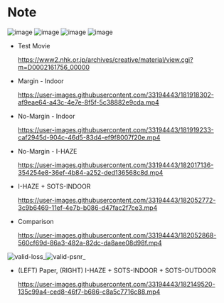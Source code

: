 # Note
![image](https://user-images.githubusercontent.com/33194443/181717980-ea085bf9-e6a6-4582-80ee-d72344bb2fd5.png)
![image](https://user-images.githubusercontent.com/33194443/181718088-99479a90-2491-4699-a012-7092490fdb07.png)
![image](https://user-images.githubusercontent.com/33194443/182015870-759647c3-864b-42ac-a530-534a757ec792.png)
![image](https://user-images.githubusercontent.com/33194443/181718190-ac0c1419-70f9-472a-8b7a-434f202dd5a8.png)

- Test Movie

  https://www2.nhk.or.jp/archives/creative/material/view.cgi?m=D0002161756_00000

- Margin - Indoor

  https://user-images.githubusercontent.com/33194443/181918302-af9eae64-a43c-4e7e-8f5f-5c38882e9cda.mp4


- No-Margin - Indoor

  https://user-images.githubusercontent.com/33194443/181919233-caf2945d-904c-46d5-83d4-ef9f8007f20e.mp4

- No-Margin - I-HAZE

  https://user-images.githubusercontent.com/33194443/182017136-354254e8-36ef-4b84-a252-ded136568c8d.mp4

- I-HAZE + SOTS-INDOOR

  https://user-images.githubusercontent.com/33194443/182052772-3c9b6469-11ef-4e7b-b086-d47fac2f7ce3.mp4

- Comparison

  https://user-images.githubusercontent.com/33194443/182052868-560cf69d-86a3-482a-82dc-da8aee08d98f.mp4

![valid-loss_](https://user-images.githubusercontent.com/33194443/182054549-1f482815-a8a1-48b8-a21d-1a507e2ccb32.png)![valid-psnr_](https://user-images.githubusercontent.com/33194443/182054555-51458c6b-03c9-486f-b3e7-247715356469.png)

- (LEFT) Paper, (RIGHT) I-HAZE + SOTS-INDOOR + SOTS-OUTDOOR

  https://user-images.githubusercontent.com/33194443/182149520-135c99a4-ced8-46f7-b686-c8a5c7716c88.mp4



